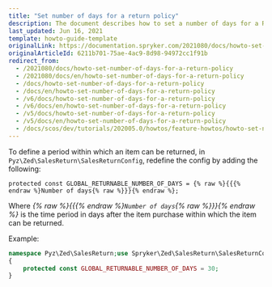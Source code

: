 ```yaml
---
title: "Set number of days for a return policy"
description: The document describes how to set a number of days for a Return Policy
last_updated: Jun 16, 2021
template: howto-guide-template
originalLink: https://documentation.spryker.com/2021080/docs/howto-set-number-of-days-for-a-return-policy
originalArticleId: 6211b701-75ae-4ac9-8d98-94972cc1f91b
redirect_from:
  - /2021080/docs/howto-set-number-of-days-for-a-return-policy
  - /2021080/docs/en/howto-set-number-of-days-for-a-return-policy
  - /docs/howto-set-number-of-days-for-a-return-policy
  - /docs/en/howto-set-number-of-days-for-a-return-policy
  - /v6/docs/howto-set-number-of-days-for-a-return-policy
  - /v6/docs/en/howto-set-number-of-days-for-a-return-policy
  - /v5/docs/howto-set-number-of-days-for-a-return-policy
  - /v5/docs/en/howto-set-number-of-days-for-a-return-policy
  - /docs/scos/dev/tutorials/202005.0/howtos/feature-howtos/howto-set-number-of-days-for-a-return-policy.html
---
```


To define a period within which an item can be returned, in `Pyz\Zed\SalesReturn\SalesReturnConfig`, redefine the config by adding the following:

`protected const GLOBAL_RETURNABLE_NUMBER_OF_DAYS = {% raw %}{{{% endraw %}Number of days{% raw %}}}{% endraw %};`

Where _{% raw %}{{{% endraw %}`Number of days`{% raw %}}}{% endraw %}_ is the time period in days after the item purchase within which the item can be returned.

Example:

```php
namespace Pyz\Zed\SalesReturn;use Spryker\Zed\SalesReturn\SalesReturnConfig as SprykerSalesReturnConfig;class SalesReturnConfig extends SprykerSalesReturnConfig
{
    protected const GLOBAL_RETURNABLE_NUMBER_OF_DAYS = 30;
}
```
